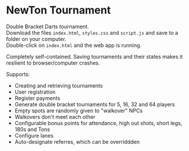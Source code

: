 # NewTon Tournament

Double Bracket Darts tournament.  
Download the files `index.html`, `styles.css` and `script.js` and save to a folder on your computer.   
Double-click on `index.html` and the web app is running.

Completely self-contained. Saving tournaments and their states makes it resilient to browser/computer crashes.

Supports:
- Creating and retrieving tournaments
- User registration
- Register payments
- Generate double bracket tournaments for 5, 16, 32 and 64 players
- Empty spots are randomly given to "walkover" NPCs
- Walkovers don't meet each other
- Configurable bonus points for attendance, high out shots, short legs, 180s and Tons
- Configure lanes
- Auto-designate referres, which can be overriddden
